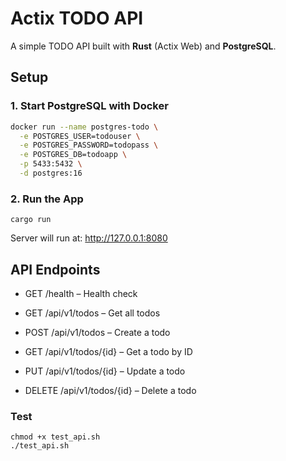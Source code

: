 # Actix TODO API

A simple TODO API built with **Rust** (Actix Web) and **PostgreSQL**.

## Setup

### 1. Start PostgreSQL with Docker

```bash
docker run --name postgres-todo \
  -e POSTGRES_USER=todouser \
  -e POSTGRES_PASSWORD=todopass \
  -e POSTGRES_DB=todoapp \
  -p 5433:5432 \
  -d postgres:16
```
### 2. Run the App

```
cargo run
```
Server will run at: http://127.0.0.1:8080

## API Endpoints

- GET /health – Health check

- GET /api/v1/todos – Get all todos

- POST /api/v1/todos – Create a todo

- GET /api/v1/todos/{id} – Get a todo by ID

- PUT /api/v1/todos/{id} – Update a todo

- DELETE /api/v1/todos/{id} – Delete a todo

### Test

```
chmod +x test_api.sh
./test_api.sh
```


